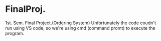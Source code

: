 # FinalProj.
1st. Sem. Final Project.(Ordering System)
 Unfortunately the code coudn't run using VS code, so we're using cmd (command promt) to execute the program.
